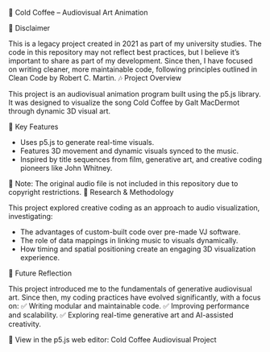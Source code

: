 🎨 Cold Coffee – Audiovisual Art Animation

📌 Disclaimer

This is a legacy project created in 2021 as part of my university studies. The code in this repository may not reflect best practices, but I believe it’s important to share as part of my development. Since then, I have focused on writing cleaner, more maintainable code, following principles outlined in Clean Code by Robert C. Martin.
🎶 Project Overview

This project is an audiovisual animation program built using the p5.js library. It was designed to visualize the song Cold Coffee by Galt MacDermot through dynamic 3D visual art.

🔹 Key Features

-  Uses p5.js to generate real-time visuals.
-  Features 3D movement and dynamic visuals synced to the music.
-  Inspired by title sequences from film, generative art, and creative coding pioneers like John Whitney.

🚨 Note: The original audio file is not included in this repository due to copyright restrictions.
🎯 Research & Methodology

This project explored creative coding as an approach to audio visualization, investigating:

-  The advantages of custom-built code over pre-made VJ software.
-  The role of data mappings in linking music to visuals dynamically.
-  How timing and spatial positioning create an engaging 3D visualization experience.

🚀 Future Reflection

This project introduced me to the fundamentals of generative audiovisual art. Since then, my coding practices have evolved significantly, with a focus on:
✅ Writing modular and maintainable code.
✅ Improving performance and scalability.
✅ Exploring real-time generative art and AI-assisted creativity.

🔗 View in the p5.js web editor:
Cold Coffee Audiovisual Project
